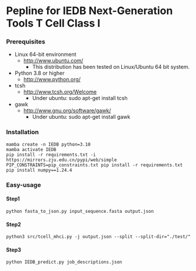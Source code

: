# Pepline for IEDB Next-Generation Tools T Cell Class I 

### Prerequisites

+ Linux 64-bit environment
  * http://www.ubuntu.com/
    - This distribution has been tested on Linux/Ubuntu 64 bit system.
+ Python 3.8 or higher
  * http://www.python.org/
+ tcsh
  * http://www.tcsh.org/Welcome
    - Under ubuntu: sudo apt-get install tcsh
+ gawk
  * http://www.gnu.org/software/gawk/
    - Under ubuntu: sudo apt-get install gawk

### Installation

```shell
mamba create -n IEDB python=3.10
mamba activate IEDB
pip install -r requirements.txt -i https://mirrors.zju.edu.cn/pypi/web/simple
PIP_CONSTRAINTS=pip_constraints.txt pip install -r requirements.txt
pip install numpy==1.24.4
```

### Easy-usage

#### Step1

```shell
python fasta_to_json.py input_sequence.fasta output.json
```

#### Step2

```SHELL
python3 src/tcell_mhci.py -j output.json --split --split-dir="./test/"
```

#### Step3

```shell
python IEDB_predict.py job_descriptions.json
```



